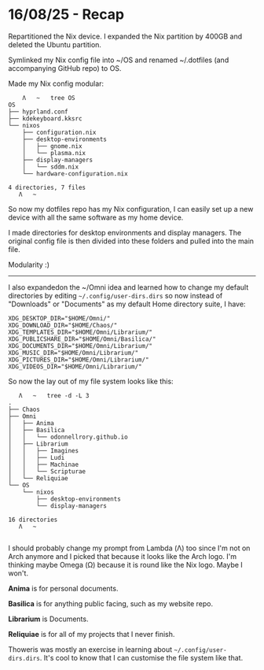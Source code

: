 # 16/08/25 - Recap

Repartitioned the Nix device.  I expanded the Nix partition by 400GB and deleted the Ubuntu partition.

Symlinked my Nix config file into ~/OS and renamed ~/.dotfiles (and accompanying GitHub repo) to OS.  

Made my Nix config modular:

```
    Λ   ~   tree OS
OS
├── hyprland.conf
├── kdekeyboard.kksrc
└── nixos
    ├── configuration.nix
    ├── desktop-environments
    │   ├── gnome.nix
    │   └── plasma.nix
    ├── display-managers
    │   └── sddm.nix
    └── hardware-configuration.nix

4 directories, 7 files
   Λ   ~

```

So now my dotfiles repo has my Nix configuration, I can easily set up a new device with all the same software as my home device.

I made directories for desktop environments and display managers.   The original config file is then divided into these folders and pulled into the main file.

Modularity :)

---

I also expandedon the ~/Omni idea and learned how to change my default directories by editing ```~/.config/user-dirs.dirs``` so now instead of "Downloads" or "Documents" as my default Home directory suite, I have:

```
XDG_DESKTOP_DIR="$HOME/Omni/"
XDG_DOWNLOAD_DIR="$HOME/Chaos/"
XDG_TEMPLATES_DIR="$HOME/Omni/Librarium/"
XDG_PUBLICSHARE_DIR="$HOME/Omni/Basilica/"
XDG_DOCUMENTS_DIR="$HOME/Omni/Librarium/"
XDG_MUSIC_DIR="$HOME/Omni/Librarium/"
XDG_PICTURES_DIR="$HOME/Omni/Librarium/"
XDG_VIDEOS_DIR="$HOME/Omni/Librarium/"

```

So now the lay out of my file system looks like this:

```
   Λ   ~   tree -d -L 3
.
├── Chaos
├── Omni
│   ├── Anima
│   ├── Basilica
│   │   └── odonnellrory.github.io
│   ├── Librarium
│   │   ├── Imagines
│   │   ├── Ludi
│   │   ├── Machinae
│   │   └── Scripturae
│   └── Reliquiae
└── OS
    └── nixos
        ├── desktop-environments
        └── display-managers

16 directories
   Λ   ~


```

I should probably change my prompt from Lambda (Λ) too since I'm not on Arch anymore and I picked that because it looks like the Arch logo.  I'm thinking maybe Omega (Ω) because it is round like the Nix logo.  Maybe I won't.

**Anima** is for personal documents.

**Basilica** is for anything public facing, such as my website repo.

**Librarium** is Documents.

**Reliquiae** is for all of my projects that I never finish.

Thoweris was mostly an exercise in learning about ```~/.config/user-dirs.dirs```.  It's cool to know that I can customise the file system like that.
